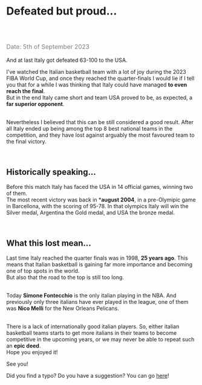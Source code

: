 # Defeated but proud...
<br /><br />

<span class="date"> Date: 5th of September 2023 </span> <br /><br />
And at last Italy got defeated 63-100 to the USA. <br />

I've watched the Italian basketball team with a lot of joy during the 2023 FIBA World Cup, and once they reached the quarter-finals I would lie if I tell you that for a while I was thinking that Italy could have managed **to even reach the final**.<br />
But in the end Italy came short and team USA proved to be, as expected, a **far superior opponent**.<br /><br />

Nevertheless I believed that this can be still considered a good result. After all Italy ended up being among the top 8 best national teams in the competition, and they have lost against arguably the most favoured team to the final victory.

<br />

## Historically speaking... 
Before this match Italy has faced the USA in 14 official games, winning two of them.<br /> 
The most recent victory was back in ***august 2004**,  in a pre-Olymipic game in Barcellona, with the scoring of 95-78. In that olympics Italy will win the Silver medal, Argentina the Gold medal, and USA the bronze medal.

<br />

## What this lost mean...
Last time Italy reached the quarter finals was in 1998, **25 years ago**. This means that Italian basketball is gaining far more importance and becoming one of top spots in the world.<br />
But also that the road to the top is still too long.<br /><br />

Today **Simone Fontecchio** is the only italian playing in the NBA. And previously only three italians have ever played in the league, one of them was **Nico Melli** for the New Orleans Pelicans. <br /><br />

There is a lack of internationally good italian players. So, either italian basketball teams starts to get more italians in their teams to become competitive in the upcoming years, or we may never be able to repeat such an **epic deed**. <br />
Hope you enjoyed it!


See you!
<br />

Did you find a typo? Do you have a suggestion? You can go <a href="https://github.com/Gabri432/angular-personal-website/issues/new" target="_blank" title="Go to the Github repository">here</a>!


<style>
.date {
    color: grey;
    font-size: 16px
}
</style>
